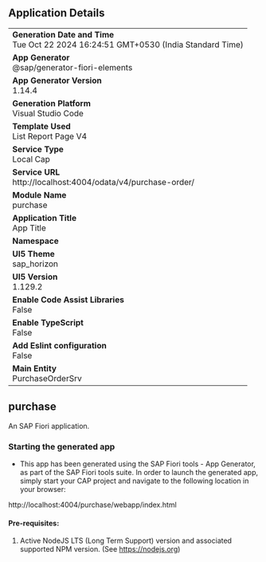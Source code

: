 ## Application Details
|               |
| ------------- |
|**Generation Date and Time**<br>Tue Oct 22 2024 16:24:51 GMT+0530 (India Standard Time)|
|**App Generator**<br>@sap/generator-fiori-elements|
|**App Generator Version**<br>1.14.4|
|**Generation Platform**<br>Visual Studio Code|
|**Template Used**<br>List Report Page V4|
|**Service Type**<br>Local Cap|
|**Service URL**<br>http://localhost:4004/odata/v4/purchase-order/|
|**Module Name**<br>purchase|
|**Application Title**<br>App Title|
|**Namespace**<br>|
|**UI5 Theme**<br>sap_horizon|
|**UI5 Version**<br>1.129.2|
|**Enable Code Assist Libraries**<br>False|
|**Enable TypeScript**<br>False|
|**Add Eslint configuration**<br>False|
|**Main Entity**<br>PurchaseOrderSrv|

## purchase

An SAP Fiori application.

### Starting the generated app

-   This app has been generated using the SAP Fiori tools - App Generator, as part of the SAP Fiori tools suite.  In order to launch the generated app, simply start your CAP project and navigate to the following location in your browser:

http://localhost:4004/purchase/webapp/index.html

#### Pre-requisites:

1. Active NodeJS LTS (Long Term Support) version and associated supported NPM version.  (See https://nodejs.org)


